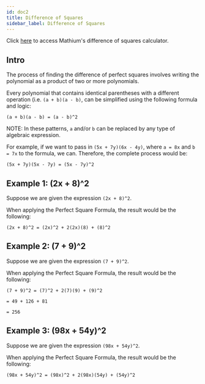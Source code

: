 ```yaml
---
id: doc2
title: Difference of Squares
sidebar_label: Difference of Squares
---
```


Click [here](https://docusaurus.io) to access Mathium's difference of squares calculator.

## Intro

The process of finding the difference of perfect squares involves writing the polynomial as a product of two or more polynomials. 

Every polynomial that contains identical parentheses with a different operation (i.e. ```(a + b)(a - b)```, can be simplified using the following formula and logic:



```
(a + b)(a - b) = (a - b)^2
```

NOTE: In these patterns, ```a``` and/or ```b``` can be replaced by any type of algebraic expression.

For example, if we want to pass in ```(5x + 7y)(6x - 4y)```, where ```a = 8x``` and ```b = 7x``` to the formula, we can. Therefore, the complete process would be:

```
(5x + 7y)(5x - 7y) = (5x - 7y)^2
```

## Example 1: (2x + 8)^2

Suppose we are given the expression ```(2x + 8)^2```.

When applying the Perfect Square Formula, the result would be the following:

```
(2x + 8)^2 = (2x)^2 + 2(2x)(8) + (8)^2
```
## Example 2: (7 + 9)^2

Suppose we are given the expression ```(7 + 9)^2```.

When applying the Perfect Square Formula, the result would be the following:

```
(7 + 9)^2 = (7)^2 + 2(7)(9) + (9)^2

= 49 + 126 + 81

= 256
```
## Example 3: (98x + 54y)^2

Suppose we are given the expression ```(98x + 54y)^2```.

When applying the Perfect Square Formula, the result would be the following:

```
(98x + 54y)^2 = (98x)^2 + 2(98x)(54y) + (54y)^2
```


